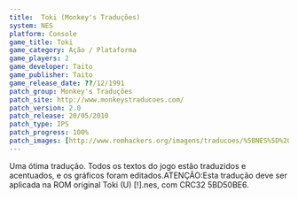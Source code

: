 ```yaml
---
title:  Toki (Monkey's Traduções)
system: NES
platform: Console
game_title: Toki
game_category: Ação / Plataforma
game_players: 2
game_developer: Taito
game_publisher: Taito
game_release_date: ??/12/1991
patch_group: Monkey's Traduções
patch_site: http://www.monkeystraducoes.com/
patch_version: 2.0
patch_release: 20/05/2010
patch_type: IPS
patch_progress: 100%
patch_images: [http://www.romhackers.org/imagens/traducoes/%5BNES%5D%20Toki%20-%20Monkey's%20Tradu%C3%A7%C3%B5es%20-%201.png,http://www.romhackers.org/imagens/traducoes/%5BNES%5D%20Toki%20-%20Monkey's%20Tradu%C3%A7%C3%B5es%20-%202.png,http://www.romhackers.org/imagens/traducoes/%5BNES%5D%20Toki%20-%20Monkey's%20Tradu%C3%A7%C3%B5es%20-%203.png]
---
```

Uma ótima tradução. Todos os textos do jogo estão traduzidos e acentuados, e os gráficos foram editados.ATENÇÃO:Esta tradução deve ser aplicada na ROM original Toki (U) [!].nes, com CRC32 5BD50BE6.
